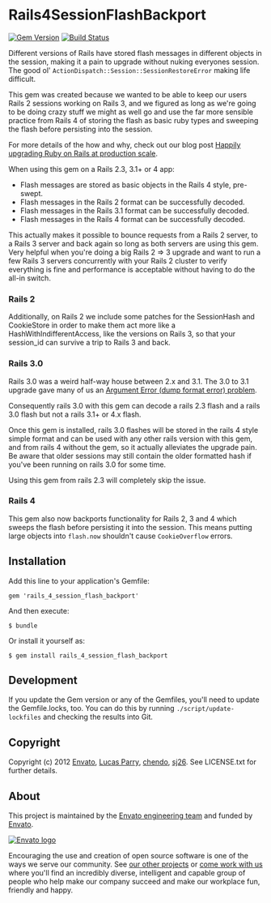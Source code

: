# Rails4SessionFlashBackport
[![Gem Version](https://badge.fury.io/rb/rails_4_session_flash_backport.png)](http://badge.fury.io/rb/rails_4_session_flash_backport)
[![Build Status](https://travis-ci.org/envato/rails_4_session_flash_backport.png)](https://travis-ci.org/envato/rails_4_session_flash_backport)

Different versions of Rails have stored flash messages in different objects in
the session, making it a pain to upgrade without nuking everyones session. The
good ol' `ActionDispatch::Session::SessionRestoreError` making life difficult.

This gem was created because we wanted to be able to keep our users Rails 2
sessions working on Rails 3, and we figured as long as we're going to be doing
crazy stuff we might as well go and use the far more sensible practice from
Rails 4 of storing the flash as basic ruby types and sweeping the flash before
persisting into the session.

For more details of the how and why, check out our blog post [Happily upgrading
Ruby on Rails at production scale][blog-post].

[blog-post]: http://webuild.envato.com/blog/upgrading-ruby-on-rails-at-production-scale/

When using this gem on a Rails 2.3, 3.1+ or 4 app:

 * Flash messages are stored as basic objects in the Rails 4 style, pre-swept.
 * Flash messages in the Rails 2 format can be successfully decoded.
 * Flash messages in the Rails 3.1 format can be successfully decoded.
 * Flash messages in the Rails 4 format can be successfully decoded.

This actually makes it possible to bounce requests from a Rails 2 server, to a
Rails 3 server and back again so long as both servers are using this gem. Very
helpful when you're doing a big Rails 2 => 3 upgrade and want to run a few
Rails 3 servers concurrently with your Rails 2 cluster to verify everything is
fine and performance is acceptable without having to do the all-in switch.

### Rails 2

Additionally, on Rails 2 we include some patches for the SessionHash and
CookieStore in order to make them act more like a HashWithIndifferentAccess,
like the versions on Rails 3, so that your session_id can survive a trip to
Rails 3 and back.

### Rails 3.0

Rails 3.0 was a weird half-way house between 2.x and 3.1. The 3.0 to 3.1
upgrade gave many of us an [Argument Error (dump format error)
problem][argumenterror-so].

[argumenterror-so]: http://stackoverflow.com/questions/9120501/what-causes-the-argumenterror-dump-format-error

Consequently rails 3.0 with this gem can decode a rails 2.3 flash and a rails
3.0 flash but not a rails 3.1+ or 4.x flash.

Once this gem is installed, rails 3.0 flashes will be stored in the rails 4
style simple format and can be used with any other rails version with this gem,
and from rails 4 without the gem, so it actually alleviates the upgrade pain.
Be aware that older sessions may still contain the older formatted hash if
you've been running on rails 3.0 for some time.

Using this gem from rails 2.3 will completely skip the issue.

### Rails 4

This gem also now backports functionality for Rails 2, 3 and 4 which sweeps the
flash before persisting it into the session. This means putting large objects
into `flash.now` shouldn't cause `CookieOverflow` errors.

## Installation

Add this line to your application's Gemfile:

    gem 'rails_4_session_flash_backport'

And then execute:

    $ bundle

Or install it yourself as:

    $ gem install rails_4_session_flash_backport

## Development

If you update the Gem version or any of the Gemfiles, you'll need to update the
Gemfile.locks, too. You can do this by running `./script/update-lockfiles` and
checking the results into Git.

## Copyright

Copyright (c) 2012 [Envato](http://envato.com), [Lucas Parry](http://github.com/lparry), [chendo](http://github.com/chendo), [sj26](http://github.com/sj26). See LICENSE.txt for further details.


## About

This project is maintained by the [Envato engineering team][webuild] and funded by [Envato][envato]. 

[<img src="http://opensource.envato.com/images/envato-oss-readme-logo.png" alt="Envato logo">][envato]

Encouraging the use and creation of open source software is one of the ways we serve our community. See [our other projects][oss] or [come work with us][careers] where you'll find an incredibly diverse, intelligent and capable group of people who help make our company succeed and make our workplace fun, friendly and happy.

  [webuild]: http://webuild.envato.com?utm_source=github
  [envato]: https://envato.com?utm_source=github
  [oss]: http://opensource.envato.com//?utm_source=github
  [careers]: http://careers.envato.com/?utm_source=github
